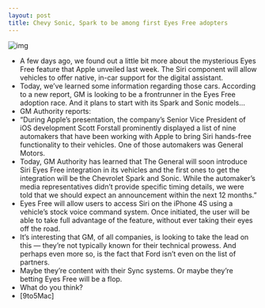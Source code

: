 ```yaml
---
layout: post
title: Chevy Sonic, Spark to be among first Eyes Free adopters
---
```

![img](http://media.idownloadblog.com/wp-content/uploads/2012/06/Siri-Eyes-Free-e1340179975525.jpeg)
* A few days ago, we found out a little bit more about the mysterious Eyes Free feature that Apple unveiled last week. The Siri component will allow vehicles to offer native, in-car support for the digital assistant.
* Today, we’ve learned some information regarding those cars. According to a new report, GM is looking to be a frontrunner in the Eyes Free adoption race. And it plans to start with its Spark and Sonic models…
* GM Authority reports:
* “During Apple’s presentation, the company’s Senior Vice President of iOS development Scott Forstall prominently displayed a list of nine automakers that have been working with Apple to bring Siri hands-free functionality to their vehicles. One of those automakers was General Motors.
* Today, GM Authority has learned that The General will soon introduce Siri Eyes Free integration in its vehicles and the first ones to get the integration will be the Chevrolet Spark and Sonic. While the automaker’s media representatives didn’t provide specific timing details, we were told that we should expect an announcement within the next 12 months.”
* Eyes Free will allow users to access Siri on the iPhone 4S using a vehicle’s stock voice command system. Once initiated, the user will be able to take full advantage of the feature, without ever taking their eyes off the road.
* It’s interesting that GM, of all companies, is looking to take the lead on this — they’re not typically known for their technical prowess. And perhaps even more so, is the fact that Ford isn’t even on the list of partners.
* Maybe they’re content with their Sync systems. Or maybe they’re betting Eyes Free will be a flop.
* What do you think?
* [9to5Mac]

